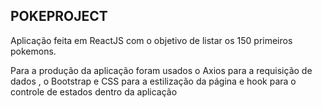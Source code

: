 ## POKEPROJECT

Aplicação feita em ReactJS com o objetivo de listar os 150 primeiros pokemons. 

Para a produção da aplicação foram usados o Axios para a requisição de dados , o Bootstrap e CSS para a estilização da página e hook para o controle de estados dentro da aplicação
